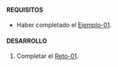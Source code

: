 #### REQUISITOS
- Haber completado el [Ejemplo-01](../Ejemplo-01).

#### DESARROLLO

1. Completar el [Reto-01](../Reto-01).
